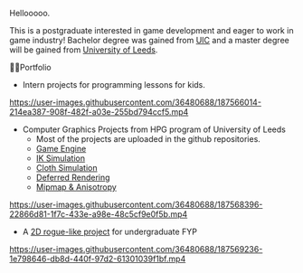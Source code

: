 Hellooooo.

This is a postgraduate interested in game development and eager to work in game industry!
Bachelor degree was gained from [UIC](https://uic.edu.cn/en/) and a master degree will be gained from [University of Leeds](https://www.leeds.ac.uk/).

😶‍🌫️Portfolio

- Intern projects for programming lessons for kids.

https://user-images.githubusercontent.com/36480688/187566014-214ea387-908f-482f-a03e-255bd794ccf5.mp4


- Computer Graphics Projects from HPG program of University of Leeds
  - Most of the projects are uploaded in the github repositories. 
  - [Game Engine](https://github.com/kablouser/PlatinumEngine)
  - [IK Simulation](https://github.com/Erdios/Skeletal-Animation-IK)
  - [Cloth Simulation](https://github.com/Erdios/ClothSimulation)
  - [Deferred Rendering](https://github.com/Erdios/Vulkan_Deferred_Rendering)
  - [Mipmap & Anisotropy](https://github.com/Erdios/Vulkan_Mipmap-Anisotropy)

https://user-images.githubusercontent.com/36480688/187568396-22866d81-1f7c-433e-a98e-48c5cf9e0f5b.mp4

- A [2D rogue-like project](https://github.com/Erdios/BrokenHeart) for undergraduate FYP

https://user-images.githubusercontent.com/36480688/187569236-1e798646-db8d-440f-97d2-61301039f1bf.mp4

